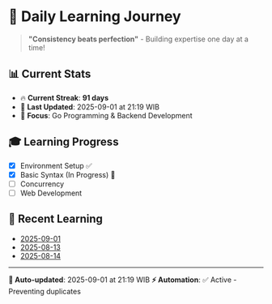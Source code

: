 # 🚀 Daily Learning Journey

> **"Consistency beats perfection"** - Building expertise one day at a time!

## 📊 Current Stats
- 🔥 **Current Streak**: **91 days**
- 📅 **Last Updated**: 2025-09-01 at 21:19 WIB
- 🎯 **Focus**: Go Programming & Backend Development

## 🎓 Learning Progress
- [x] Environment Setup ✅
- [x] Basic Syntax (In Progress) 🔄
- [ ] Concurrency
- [ ] Web Development

## 📖 Recent Learning
- [2025-09-01](learning-log/.md)
- [2025-08-13](learning-log/.md)
- [2025-08-14](learning-log/.md)

---
**🤖 Auto-updated**: 2025-09-01 at 21:19 WIB
**⚡ Automation**: ✅ Active - Preventing duplicates
